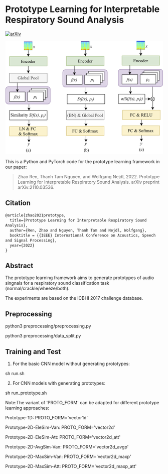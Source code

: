 # Prototype Learning for Interpretable Respiratory Sound Analysis
[![arXiv](https://img.shields.io/badge/arXiv-2110.03536-b31b1b.svg)](https://arxiv.org/abs/2110.03536)

![](paper/framework.png)

This is a Python and PyTorch code for the prototype learning framework in our paper: 

<!--[Prototype learning for interpretable respiratory sound analysis](https://arxiv.org/pdf/2110.03536.pdf).-->

>Zhao Ren, Thanh Tam Nguyen, and Wolfgang Nejdl, 2022. Prototype Learning for Interpretable Respiratory Sound Analysis. arXiv preprint arXiv:2110.03536.

## Citation

```
@article{zhao2021prototype,
  title={Prototype Learning for Interpretable Respiratory Sound Analysis},
  author={Ren, Zhao and Nguyen, Thanh Tam and Nejdl, Wolfgang},
  booktitle = {{IEEE} International Conference on Acoustics, Speech and Signal Processing},
  year={2022}
}
```

## Abstract

The prototype learning framework aims to generate prototypes of audio singnals for a respiratory sound classification task (normal/crackle/wheeze/both). 

The experiments are based on the ICBHI 2017 challenge database.


## Preprocessing

python3 preprocessing/preprocessing.py

python3 preprocessing/data_split.py


## Training and Test
1. For the basic CNN model without generating prototypes:

sh run.sh

2. For CNN models with generating prototypes:

sh run_prototype.sh 

Note:The variant of 'PROTO_FORM' can be adapted for different prototype learning approaches:

Prototype-1D: PROTO_FORM='vector1d'

Prototype-2D-EleSim-Van: PROTO_FORM='vector2d'

Prototype-2D-EleSim-Att: PROTO_FORM='vector2d_att'

Prototype-2D-AvgSim-Van: PROTO_FORM='vector2d_avgp'

Prototype-2D-MaxSim-Van: PROTO_FORM='vector2d_maxp'

Prototype-2D-MaxSim-Att: PROTO_FORM='vector2d_maxp_att'


<!---
## Cite
If you use the code from this repositroy, please cite the following reference in your paper:

[1] Zhao Ren, Thanh Tam Nguyen, and Wolfgang Nejdl. "Prototype learning for interpretable respiratory sound analysis." arXiv:2110.03536, 2021, 5 pages. 
-->


